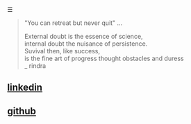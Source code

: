 
<div class="bg_rnd"></div><div class="navbar"><a class="openbtn" onclick="openNav()">&#9776;</a></div>
<main>

> "You can retreat but never quit" ...  
> 
> External doubt is the essence of science,  
> internal doubt the nuisance of persistence.  
> Suvival then, like success,  
> is the fine art of progress
> thought obstacles and duress  
>                                                   _ rindra   

## [linkedin](https://ca.linkedin.com/in/rindra-razafy-b77509217)
## [github](https://github.com/razafy-rindra)

</main>

<script src="https://lerina.github.io/js/toc.js"></script>
<script>
let anchor= document.createElement('a');
anchor.href="javascript:closeNav()"; //void(0)"; //anchor[0].onclick = closeNav();
anchor.className = "closebtn";  
anchor.innerHTML="&times;";
document.getElementById("TOC").prepend(anchor);

let navCrumbs= document.createElement('div');
navCrumbs.className = "hover-nav";
navCrumbs.innerHTML = `
<div class="hover-nav">
<ul>
<li><a href="../../index.html">⇦ home</a></li>
<li><a href="./index.html">rindra</a></li>
</ul>
</div>`;
document.getElementById("TOC").prepend(navCrumbs); 
</script>
